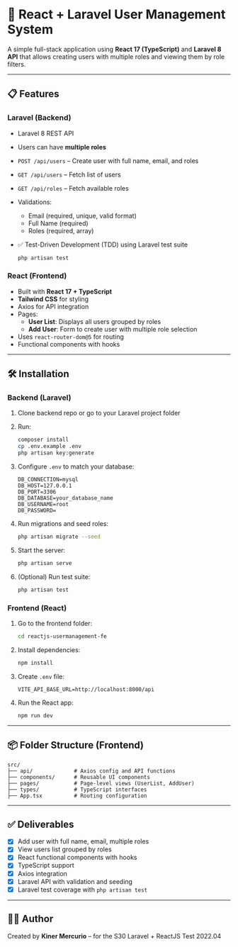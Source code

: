 # 🚀 React + Laravel User Management System

A simple full-stack application using **React 17 (TypeScript)** and **Laravel 8 API** that allows creating users with multiple roles and viewing them by role filters.

---

## 📋 Features

### Laravel (Backend)

- Laravel 8 REST API
- Users can have **multiple roles**
- `POST /api/users` – Create user with full name, email, and roles
- `GET /api/users` – Fetch list of users
- `GET /api/roles` – Fetch available roles
- Validations:
  - Email (required, unique, valid format)
  - Full Name (required)
  - Roles (required, array)
- ✅ Test-Driven Development (TDD) using Laravel test suite

  ```bash
  php artisan test
  ```

### React (Frontend)

- Built with **React 17 + TypeScript**
- **Tailwind CSS** for styling
- Axios for API integration
- Pages:
  - **User List**: Displays all users grouped by roles
  - **Add User**: Form to create user with multiple role selection
- Uses `react-router-dom@5` for routing
- Functional components with hooks

---

## 🛠️ Installation

### Backend (Laravel)

1. Clone backend repo or go to your Laravel project folder
2. Run:

   ```bash
   composer install
   cp .env.example .env
   php artisan key:generate
   ```

3. Configure `.env` to match your database:

   ```env
   DB_CONNECTION=mysql
   DB_HOST=127.0.0.1
   DB_PORT=3306
   DB_DATABASE=your_database_name
   DB_USERNAME=root
   DB_PASSWORD=
   ```

4. Run migrations and seed roles:

   ```bash
   php artisan migrate --seed
   ```

5. Start the server:

   ```bash
   php artisan serve
   ```

6. (Optional) Run test suite:

   ```bash
   php artisan test
   ```

### Frontend (React)

1. Go to the frontend folder:

   ```bash
   cd reactjs-usermanagement-fe
   ```

2. Install dependencies:

   ```bash
   npm install
   ```

3. Create `.env` file:

   ```env
   VITE_API_BASE_URL=http://localhost:8000/api
   ```

4. Run the React app:

   ```bash
   npm run dev
   ```

---

## 📦 Folder Structure (Frontend)

```
src/
├── api/             # Axios config and API functions
├── components/      # Reusable UI components
├── pages/           # Page-level views (UserList, AddUser)
├── types/           # TypeScript interfaces
├── App.tsx          # Routing configuration
```

---

## ✅ Deliverables

- [x] Add user with full name, email, multiple roles
- [x] View users list grouped by roles
- [x] React functional components with hooks
- [x] TypeScript support
- [x] Axios integration
- [x] Laravel API with validation and seeding
- [x] Laravel test coverage with `php artisan test`

---

## 👨‍💻 Author

Created by **Kiner Mercurio** – for the S30 Laravel + ReactJS Test 2022.04
